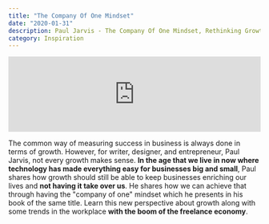 ```yaml
---
title: "The Company Of One Mindset"
date: "2020-01-31"
description: Paul Jarvis - The Company Of One Mindset, Rethinking Growth In Business
category: Inspiration
---
```


<iframe width="100%" src="https://www.youtube.com/embed/rXrLzJVNwAk" frameborder="0" allowfullscreen></iframe>

The common way of measuring success in business is always done in terms of growth. However, for writer, designer, and entrepreneur, Paul Jarvis, not every growth makes sense. **In the age that we live in now where technology has made everything easy for businesses big and small**, Paul shares how growth should still be able to keep businesses enriching our lives and **not having it take over us**. He shares how we can achieve that through having the "company of one" mindset which he presents in his book of the same title. Learn this new perspective about growth along with some trends in the workplace **with the boom of the freelance economy**.